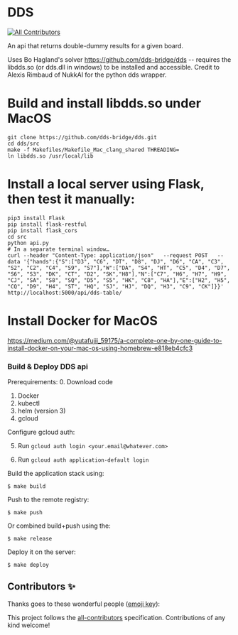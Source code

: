 # DDS
<!-- ALL-CONTRIBUTORS-BADGE:START - Do not remove or modify this section -->
[![All Contributors](https://img.shields.io/badge/all_contributors-0-orange.svg?style=flat-square)](#contributors-)
<!-- ALL-CONTRIBUTORS-BADGE:END -->
An api that returns double-dummy results for a given board.

Uses Bo Hagland's solver https://github.com/dds-bridge/dds -- requires the libdds.so (or dds.dll in windows) to be installed and accessible.
Credit to Alexis Rimbaud of NukkAI for the python dds wrapper.


# Build and install libdds.so under MacOS #

```
git clone https://github.com/dds-bridge/dds.git
cd dds/src
make -f Makefiles/Makefile_Mac_clang_shared THREADING=
ln libdds.so /usr/local/lib
```

# Install a local server using Flask, then test it manually:

```
pip3 install Flask
pip install flask-restful
pip install flask_cors
cd src
python api.py
# In a separate terminal window…
curl --header "Content-Type: application/json"   --request POST   --data '{"hands":{"S":["D3", "C6", "DT", "D8", "DJ", "D6", "CA", "C3", "S2", "C2", "C4", "S9", "S7"],"W":["DA", "S4", "HT", "C5", "D4", "D7", "S6", "S3", "DK", "CT", "D2", "SK","H8"],"N":["C7", "H6", "H7", "H9", "CJ", "SA", "S8", "SQ", "D5", "S5", "HK", "C8", "HA"],"E":["H2", "H5", "CQ", "D9", "H4", "ST", "HQ", "SJ", "HJ", "DQ", "H3", "C9", "CK"]}}'   http://localhost:5000/api/dds-table/
```

# Install Docker for MacOS

https://medium.com/@yutafujii_59175/a-complete-one-by-one-guide-to-install-docker-on-your-mac-os-using-homebrew-e818eb4cfc3

### Build & Deploy DDS api ###

Prerequirements:
0. Download code
1. Docker
2. kubectl
3. helm (version 3)
4. gcloud

Configure gcloud auth:

5. Run `gcloud auth login <your.email@whatever.com>`

6. Run `gcloud auth application-default login`


Build the application stack using:
```
$ make build
```

Push to the remote registry:
```
$ make push
```

Or combined build+push using the:
```
$ make release
```

Deploy it on the server:
```
$ make deploy
```

## Contributors ✨

Thanks goes to these wonderful people ([emoji key](https://allcontributors.org/docs/en/emoji-key)):

<!-- ALL-CONTRIBUTORS-LIST:START - Do not remove or modify this section -->
<!-- prettier-ignore-start -->
<!-- markdownlint-disable -->
<!-- markdownlint-enable -->
<!-- prettier-ignore-end -->
<!-- ALL-CONTRIBUTORS-LIST:END -->

This project follows the [all-contributors](https://github.com/all-contributors/all-contributors) specification. Contributions of any kind welcome!
